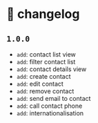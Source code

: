 # :bookmark: changelog

## `1.0.0`

- `add`: contact list view
- `add`: filter contact list
- `add`: contact details view
- `add`: create contact
- `add`: edit contact
- `add`: remove contact
- `add`: send email to contact
- `add`: call contact phone
- `add`: internationalisation
